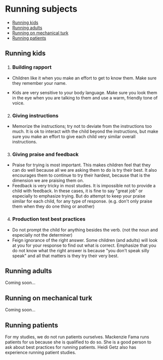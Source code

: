 # Running subjects

* [Running kids](#running-kids)
* [Running adults](#running-adults)
* [Running on mechanical turk](#running-on-mechanical-turk)
* [Running patients](#running-patients)

## Running kids

1. ### Building rapport

  * Children like it when you make an effort to get to know them.  Make sure they remember your name.

  * Kids are very sensitive to your body language.  Make sure you look them in the eye when you are talking to them and use a warm, friendly tone of voice.

2. ### Giving instructions

  * Memorize the instructions; try not to deviate from the instructions too much.  It is ok to interact with the child beyond the instructions, but make sure you make an effort to give each child very similar overall instructions.

3. ### Giving praise and feedback

  * Praise for trying is most important.  This makes children feel that they can do well because all we are asking them to do is try their best.  It also encourages them to continue to try their hardest, because that is the dimension we are praising them on.
  * Feedback is very tricky in most studies.  It is impossible not to provide a child with feedback.  In these cases, it is fine to say "great job" or especially to emphasize trying.  But do attempt to keep your praise similar for each child, for any type of response.  \(e.g. don't only praise them when they do one thing or another\)

4. ### Production test best practices

  * Do not prompt the child for anything besides the verb.  \(not the noun and especially not the determiner\)
  * Feign ignorance of the right answer.  Some children \(and adults\) will look at you for your response to find out what is correct.  Emphasize that you do not know what the right answer is because "you don't speak silly speak" and all that matters is they try their very best.


## Running adults

Coming soon...

## Running on mechanical turk

Coming soon...

## Running patients

For my studies, we do not run patients ourselves.  Mackenzie Fama runs patients for us because she is qualified to do so. She is a good person to ask about best practices for running patients.  Heidi Getz also has experience running patient studies.

